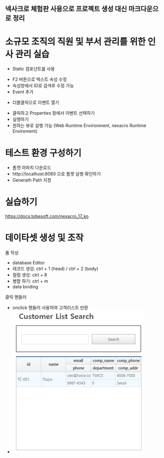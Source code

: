 
## 넥사크로 체험판 사용으로 프로젝트 생성 대신 마크다운으로 정리

# 소규모 조직의 직원 및 부서 관리를 위한 인사 관리 실습

* Static 컴포넌트를 사용
- F2 버튼으로 텍스트 속성 수정
- 속성창에서 ID로 검색후 수정 가능
- Event 추가

* 더블클릭으로 이벤트 열기
- 클릭하고 Properties 창에서 이벤트 선택하기
- 실행하기
- 원하는 뷰로 실행 가능 (Web Runtime Environment, nexacro Runtime Enviroment)

# 테스트 환경 구성하기

- 톰캣 아파치 다운로드
- http://localhost:8080 으로 톰캣 실행 확인하기
- Generath Path 지정

# 실습하기
https://docs.tobesoft.com/nexacro_17_ko

# 데이타셋 생성 및 조작

폼 작성
- database Editor
- 레코드 생성: ctrl + 1 (head) / ctrl + 2 (body)
- 컬럼 생성: ctrl + 8
- 병합 하기: ctrl + m
- data binding 

클릭 핸들러
- onclick 핸들러 사용하여 고객리스트 반환
- ![고객 목록 검색](public/Customer_list_search.png)